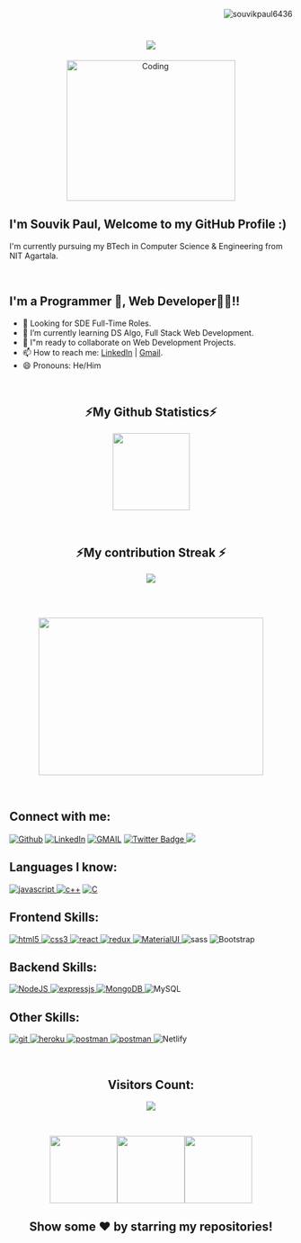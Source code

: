 <p align="right"><img src="https://komarev.com/ghpvc/?username=souvikpaul6436&label=Profile%20views&color=0e75b6&style=flat" alt="souvikpaul6436" /> </p>

<h1 align="center">   
  <a href="https://git.io/typing-svg"> 
    <img src="https://readme-typing-svg.herokuapp.com/?font=Fira+Code&weight=600&size=30&pause=700&color=43C9B1&background=8FFF7C00&width=435&lines=Hi+There!+👋;+Myself+Souvik+Paul!;&center=true&size=30">   
  </a>
</h1>
  
<p align="center"><img alt="Coding" width="300" height="250" src="https://github.com/Ayushparikh-code/Ayushparikh-code/blob/main/coding-freak%20(1).gif"></p>

  
## I'm Souvik Paul, Welcome to my GitHub Profile :) 
I'm currently pursuing my BTech in Computer Science & Engineering from NIT Agartala.


<br >

## I'm a Programmer 🥷, Web Developer👨‍💻!!
- 👀 Looking for SDE Full-Time Roles.
- 🌱 I’m currently learning DS Algo, Full Stack Web Development.
- 💞️ I"m ready to collaborate on Web Development Projects.
- 📫 How to reach me: [LinkedIn](https://www.linkedin.com/in/souvik-paul-1271531ba/) | [Gmail](mailto:souvikpaul6436@gmail.com).
- 😄 Pronouns: He/Him 

<br />

<!-- GitHub Stats -->
<h2 align="center"> ⚡My Github Statistics⚡ </h2>   
  
<p align="center">
  
<img height="137px" src="https://github-readme-stats.vercel.app/api?username=souvikpaul6436&hide_title=true&hide_border=true&show_icons=true&include_all_commits=true&count_private=true&line_height=21&text_color=000&icon_color=000&bg_color=0,ea6161,ffc64d,fffc4d,52fa5a&theme=graywhite" />

</p>

<br />

<!-- GitHub Stats -->
<h2 align="center">⚡My contribution Streak ⚡ </h2>

<p align="center">
<img src=https://github-readme-streak-stats.herokuapp.com/?user=souvikpaul6436&theme=dark&hide_border=true&background=0D1117&stroke=0000%22/](https://github-readme-streak-stats.herokuapp.com/?user=souvikpaul6436&theme=gruvbox&hide_border=true)/>
</p>  

<br />

<br />
 <p align="center">
  <img  width="400px" height="280px" src="https://media.giphy.com/media/3o7qE1YN7aBOFPRw8E/giphy.gif">
</p>

<br />

## Connect with me:

<p align="left"> 
<a href="https://github.com/souvikpaul6436" target="_blank"><img alt="Github" src="https://img.shields.io/badge/GitHub-%2312100E.svg?&style=for-the-badge&logo=Github&logoColor=white" /></a>  
<a href="https://www.linkedin.com/in/souvik-paul-1271531ba/" target="_blank"><img alt="LinkedIn" src="https://img.shields.io/badge/linkedin-%230077B5.svg?&style=for-the-badge&logo=linkedin&logoColor=white" /></a>
<a href="mailto:souvikpaul6436@gmail.com" target="_blank"><img alt="GMAIL" src="https://img.shields.io/badge/Gmail-D14836?style=for-the-badge&logo=gmail&logoColor=white" /></a> 
<a href="https://twitter.com/@souvikp47663821">
    <img src="https://img.shields.io/badge/Twitter-blue?style=for-the-badge&logo=twitter&logoColor=white" alt="Twitter Badge"/>
<a href="https://instagram.com/__souvik_paul__" target="_blank"><img src="https://img.shields.io/badge/-Instagram-%23E4405F?style=for-the-badge&logo=instagram&logoColor=white" target="_blank"></a>
 
</p>



## Languages I know:

<p align="left">
<a href="https://developer.mozilla.org/en-US/docs/Web/JavaScript" target="_blank"> 
<img src="https://img.shields.io/badge/JavaScript-F7DF1E?style=for-the-badge&logo=javascript&logoColor=black" alt="javascript" /> </a> 
<a href="https://isocpp.org/" target="_blank"><img src="https://img.shields.io/badge/C++-blue.svg?style=for-the-badge&logo=c%2B%2B&logoColor=black" alt="c++" /></a>
<a href="https://isocpp.org/" target="_blank"><img alt="C" src="https://img.shields.io/badge/c-%2300599C.svg?style=for-the-badge&logo=c&logoColor=white"/></a>
</p> 


## Frontend Skills:

<p align="left">
<a href="https://www.w3.org/html/" target="_blank"> <img src="https://img.shields.io/badge/HTML5-E34F26?style=for-the-badge&logo=html5&logoColor=white" alt="html5" /> </a>
<a href="https://www.w3schools.com/css/" target="_blank"> <img src="https://img.shields.io/badge/CSS3-1572B6?style=for-the-badge&logo=css3&logoColor=white" alt="css3" /> </a>
<a href="https://reactjs.org/" target="_blank"> <img src="https://img.shields.io/badge/React-20232A?style=for-the-badge&logo=react&logoColor=61DAFB" alt="react" /> </a>
<a href="https://redux.js.org" target="_blank"> <img src="https://img.shields.io/badge/Redux-593D88?style=for-the-badge&logo=redux&logoColor=white" alt="redux" /> </a>
<a href="https://mui.com/" target="_blank"> <img src="https://img.shields.io/badge/Material%20UI-007FFF?style=for-the-badge&logo=mui&logoColor=white" alt="MaterialUI" /> </a>
<img alt="sass" src="https://img.shields.io/badge/Sass-CC6699?style=for-the-badge&logo=sass&logoColor=white"/>
<img alt="Bootstrap" src="https://img.shields.io/badge/bootstrap-%23563D7C.svg?style=for-the-badge&logo=bootstrap&logoColor=white"/>
</p>

## Backend Skills:

<p align="left">
<a href="https://nodejs.org" target="_blank"> <img alt="NodeJS" src="https://img.shields.io/badge/node.js-%2343853D.svg?style=for-the-badge&logo=node-dot-js&logoColor=white"/> </a>
<a href="https://www.expressjs.com" target="_blank"> <img src="https://img.shields.io/badge/Express.js-000000?style=for-the-badge&logo=express&logoColor=white" alt="expressjs" /> </a>
<a href="https://www.mongodb.com/" target="_blank"> <img alt="MongoDB" src ="https://img.shields.io/badge/MongoDB-%234ea94b.svg?style=for-the-badge&logo=mongodb&logoColor=white"/> </a>
<img alt="MySQL" src="https://img.shields.io/badge/mysql-%2300f.svg?style=for-the-badge&logo=mysql&logoColor=white"/>

</p>

## Other Skills:

<p align="left">
<a href="https://git-scm.com/" target="_blank"> <img src="https://img.shields.io/badge/Git-F05032?style=for-the-badge&logo=git&logoColor=white" alt="git" /> </a>
<a href="https://heroku.com" target="_blank"> <img src="https://img.shields.io/badge/Heroku-430098?style=for-the-badge&logo=heroku&logoColor=white" alt="heroku" /> </a>
<a href="https://postman.com" target="_blank"> <img src="https://img.shields.io/badge/postman-E95723?style=for-the-badge&logo=postman&logoColor=white" alt="postman" /> </a>
<a href="https://code.visualstudio.com" target="_blank"> <img src="https://img.shields.io/badge/VS_Code-0078D4?style=for-the-badge&logo=visual%20studio%20code&logoColor=white" alt="postman" /> </a>
<img alt="Netlify" src="https://img.shields.io/badge/Netlify-00C7B7?style=for-the-badge&logo=netlify&logoColor=white"/>
</div><br/> 
  
</p>




<br />

<!-- Visitors Count -->
<h2 align="center">Visitors Count: </h2>    
<p align="center"><img align="center" src="https://profile-counter.glitch.me/{souvikpaul6436}/count.svg" /></p> 
<!-- https://cdn4.iconfinder.com/data/icons/logos-and-brands/512/189_Kaggle_logo_logos-512 -->
<br />

<p align="center">
<img align="" height='120px' src="https://github.com/aryashah2k/aryashah2k/blob/main/assets/Geometric%20White.gif" /><img align="" height='120px' src="https://raw.githubusercontent.com/rodrigograca31/rodrigograca31/master/matrix.svg" /><img align="" height='120px' src="https://github.com/aryashah2k/aryashah2k/blob/main/assets/Geometric%20White.gif" />
</p>



  
 <!-- Ending -->
<h2 align="center">Show some ❤️ by starring my repositories! </h2 

  


